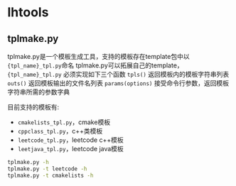 # lhtools

## tplmake.py
tplmake.py是一个模板生成工具，支持的模板存在template包中以`{tpl_name}_tpl.py`命名
tplmake.py可以拓展自己的template，`{tpl_name}_tpl.py` 必须实现如下三个函数
`tpls()` 返回模板内的模板字符串列表
`outs()` 返回模板输出的文件名列表
`params(options)` 接受命令行参数，返回模板字符串所需的参数字典

目前支持的模板有:
* `cmakelists_tpl.py`，cmake模板
* `cppclass_tpl.py`，c++类模板
* `leetcode_tpl.py`，leetcode c++模板
* `leetjava_tpl.py`，leetcode java模板

``` bash
tplmake.py -h
tplmake.py -t leetcode -h
tplmake.py -t cmakelists -h
```
